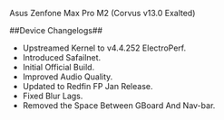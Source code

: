 Asus Zenfone Max Pro M2 (Corvus v13.0 Exalted)

   ##Device Changelogs##

- Upstreamed Kernel to v4.4.252 ElectroPerf.
- Introduced Safailnet.
- Initial Official Build.
- Improved Audio Quality.
- Updated to Redfin FP Jan Release.
- Fixed Blur Lags.
- Removed the Space Between GBoard And Nav-bar.
